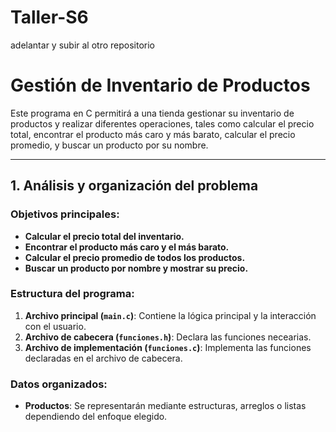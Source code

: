 # Taller-S6
adelantar y subir al otro repositorio 


# Gestión de Inventario de Productos

Este programa en C permitirá a una tienda gestionar su inventario de productos y realizar diferentes operaciones, tales como calcular el precio total, encontrar el producto más caro y más barato, calcular el precio promedio, y buscar un producto por su nombre.

---

## **1. Análisis y organización del problema**

### Objetivos principales:
- **Calcular el precio total del inventario.**
- **Encontrar el producto más caro y el más barato.**
- **Calcular el precio promedio de todos los productos.**
- **Buscar un producto por nombre y mostrar su precio.**

### Estructura del programa:
1. **Archivo principal (`main.c`)**: Contiene la lógica principal y la interacción con el usuario.
2. **Archivo de cabecera (`funciones.h`)**: Declara las funciones necearias.
3. **Archivo de implementación (`funciones.c`)**: Implementa las funciones declaradas en el archivo de cabecera.

### Datos organizados:
- **Productos**: Se representarán mediante estructuras, arreglos o listas dependiendo del enfoque elegido.
